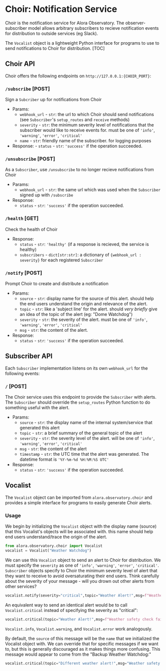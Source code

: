 # Choir: Notification Service
Choir is the notification service for Alora Observatory. The observer-subscriber model allows arbitrary subscribers to recieve notification events for distribution to outside services (eg Slack).

The `Vocalist` object is a lightweight Python interface for programs to use to send notifications to Choir for distribution.
[TOC]

## Choir API
Choir offers the following endpoints on `http://127.0.0.1:{CHOIR_PORT}`:
### `/subscribe` [POST] 
Sign a `Subcriber` up for notifications from Choir
- Params:
    - `webhook_url` - `str`: the url to which Choir should send notifications (see `Subscriber`'s `setup_routes` and `receive` methods)
    - `severity` - `str`: the minimum severity level of notifications that the subscriber would like to receive events for. must be one of `'info'`, `'warning'`, `'error'`, `'critical'`
    - `name` - `str`: friendly name of the subscriber. for logging purposes 
- Response:
        - `status` - `str`: `'success'` if the operation succeeded.
### `/unsubscribe` [POST]
As a `Subscriber`, use `/unsubscribe` to no longer recieve notifications from Choir
- Params:
    - `webhook_url` - `str`: the same url which was used when the `Subscriber` signed up with `/subscribe`
- Response:
    - `status` - `str`: `'success'` if the operation succeeded.

### `/health` [GET]
Check the health of Choir
- Response:
    - `status` - `str`: `'healthy'` (if a response is recieved, the service is healthy)
    - `subscribers` - `dict[str:str]`: a dictionary of `{webhook_url : severity}` for each registered `Subscriber`
### `/notify` [POST]
Prompt Choir to create and distribute a notification
- Params:
    - `source` - `str`: display name for the source of this alert. should help the end users understand the origin and relevance of the alert.
    - `topic` - `str`: like a 'subject line' for the alert. should *very briefly* give an idea of the topic of the alert (eg: "Dome Watchdog")
    - `severity` - `str`: the severity of the alert. must be one of `'info'`, `'warning'`, `'error'`, `'critical'`
    - `msg` - `str`: the content of the alert.
- Response:
    - `status` - `str`: `'success'` if the operation succeeded.

## Subscriber API
Each `Subscriber` implementation listens on its own `webhook_url` for the following events:
### `/` [POST]
The Choir service uses this endpoint to provide the `Subscriber` with alerts. The `Subscriber` should override the `setup_routes` Python function to do something useful with the alert.
- Params:
    - `source` - `str`: the display name of the internal system/service that generated this alert
    - `topic` - `str`: a brief summary of the general topic of the alert
    - `severity` - `str`: the severity level of the alert. will be one of `'info'`, `'warning'`, `'error'`, `'critical'`
    - `msg` - `str`: the content of the alert
    - `timestamp` - `str`: the UTC time that the alert was generated. The datetime format is `'%Y-%m-%d %H:%M:%S UTC'`
- Response:
    - `status` - `str`: `'success'` if the operation succeeded.

## Vocalist
The `Vocalist` object can be imported from `alora.observatory.choir` and provides a simple interface for programs to easily generate Choir alerts.
### Usage
We begin by initializing the `Vocalist` object with the display name (source) that this Vocalist's objects will be associated with. this name should help end users understand/trace the origin of the alert.
```python
from alora.observatory.choir import Vocalist
vocalist = Vocalist("Weather Watchdog")  
```
We can use this `Vocalist` object to send an alert to Choir for distribution. We must specify the `severity` as one of `'info'`, `'warning'`, `'error'`, `'critical'`. `Subscriber` objects specify to Choir the minimum severity level of alert that they want to receive to avoid oversaturating their end users. Think carefully about the severity of your message - will you drown out other alerts from other services?  
```python
vocalist.notify(severity="critical",topic="Weather Alert!",msg=f"Weather safety check failed due to error: {e}")
```
An equivalent way to send an identical alert would be to call `Vocalist.critical` instead of specifying the severity as "critical":
```python
vocalist.critical(topic="Weather Alert!",msg=f"Weather safety check failed due to error: {e}")
```
`Vocalist.info`, `Vocalist.warning`, and `Vocalist.error` work analogously. 

By default, the `source` of this message will be the `name` that we initialized the Vocalist object with. We can override that for specific messages if we want to, but this is generally discouraged as it makes things more confusing. This message would appear to come from the "Backup Weather Watchdog:"
 ```python
vocalist.critical(topic="Different weather alert!",msg="Weather safety check failed on secondary weather station!", source="Backup Weather Watchdog")
```